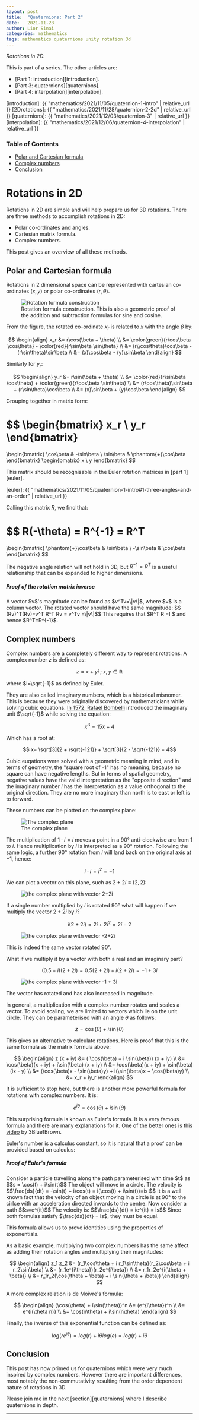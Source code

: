 ```yaml
---
layout: post
title:  "Quaternions: Part 2"
date:   2021-11-28
author: Lior Sinai
categories: mathematics
tags: mathematics quaternions unity rotation 3d
---
```


_Rotations in 2D._ 


This is part of a series. The other articles are:
- [Part 1: introduction][introduction].
- [Part 3: quaternions][quaternions].
- [Part 4: interpolation][interpolation].

[introduction]: {{ "mathematics/2021/11/05/quaternion-1-intro" | relative_url }}
[2Drotations]: {{ "mathematics/2021/11/28/quaternion-2-2d" | relative_url }}
[quaternions]: {{ "mathematics/2021/12/03/quaternion-3" | relative_url }}
[interpolation]: {{ "mathematics/2021/12/06/quaternion-4-interpolation" | relative_url }}


### Table of Contents
- [Polar and Cartesian formula](#polar-and-cartesian-formula)
- [Complex numbers](#complex-numbers)
- [Conclusion](#conclusion)

# Rotations in 2D

Rotations in 2D are simple and will help prepare us for 3D rotations.
There are three methods to accomplish rotations in 2D:
- Polar co-ordinates and angles.
- Cartesian matrix formula.
- Complex numbers.

This post gives an overview of all these methods.

## Polar and Cartesian formula

Rotations in 2 dimensional space can be represented with cartesian co-ordinates $(x, y)$ or polar co-ordinates $(r, \theta$).

<figure class="post-figure">
<img class="img-40"
    src="/assets/posts/quaternions/rotation_2d_proof.png"
	alt="Rotation formula construction"
	>
<figcaption>Rotation formula construction. This is also a geometric proof of the addition and subtraction formulas for sine and cosine. </figcaption>
</figure>

From the figure, the rotated co-ordinate $x_r$ is related to $x$ with the angle $\beta$ by:

$$ 
\begin{align}
x_r &= r\cos(\beta + \theta) \\
    &= \color{green}{r\cos\beta \cos\theta} - \color{red}{r\sin\beta \sin\theta} \\
    &=  (r\\cos\theta)\cos\beta - (r\sin\theta)\sin\beta \\
    &= (x)\cos\beta - (y)\sin\beta 
\end{align}
$$

Similarly for $y_r$:

$$ 
\begin{align}
y_r &= r\sin(\beta + \theta) \\
    &= \color{red}{r\sin\beta \cos\theta} + \color{green}{r\cos\beta \sin\theta} \\
    &=  (r\cos\theta)\sin\beta + (r\sin\theta)\cos\beta \\
    &= (x)\sin\beta + (y)\cos\beta 
\end{align}
$$

Grouping together in matrix form:

$$ 
\begin{bmatrix}
    x_r \\
    y_r
\end{bmatrix}
=
\begin{bmatrix}
    \cos\beta & -\sin\beta \\
    \sin\beta & \phantom{+}\cos\beta 
\end{bmatrix}
\begin{bmatrix}
    x \\
    y
\end{bmatrix}
$$

This matrix should be recognisable in the Euler rotation matrices in [part 1][euler].

[euler]: {{ "mathematics/2021/11/05/quaternion-1-intro#1-three-angles-and-an-order" | relative_url }}

Calling this matrix $R$, we find that:

$$ 
R(-\theta) = R^{-1} = R^T  
=
\begin{bmatrix}
    \phantom{+}\cos\beta & \sin\beta \\
    -\sin\beta & \cos\beta 
\end{bmatrix}
$$

The negative angle relation will not hold in 3D, but $R^{-1}=R^T$ is a useful relationship that can be expanded to higher dimensions.

<div class="card">
  <div class="card-body">
    <h5 class="card-title">Proof of the rotation matrix inverse</h5>
    <p class="card-text">
		A vector $v$'s magnitude can be found as $v^Tv=\|v\|$, where $v$ is a column vector.
        The rotated vector should have the same magnitude: 
        $$ (Rv)^T(Rv)=v^T R^T Rv = v^Tv =\|v\|$$
        This requires that $R^T R =I $ and hence $R^T=R^{-1}$.
	</p>
  </div>
</div>


## Complex numbers

Complex numbers are a completely different way to represent rotations.
A complex number $z$ is defined as:

$$ z = x + yi \; ; \; x, y \in \mathbb{R}$$

where $i=\sqrt{-1}$ as defined by Euler.

They are also called imaginary numbers, which is a historical misnomer.
This is because they were originally discovered by mathematicians while solving cubic equations.
[In 1572, Rafael Bombelli][history] introduced the imaginary unit $\sqrt{-1}$ while solving the equation:

[history]: https://www.math.uri.edu/~merino/spring06/mth562/ShortHistoryComplexNumbers2006.pdf

$$ x^3 = 15x + 4 $$

Which has a root at:

$$ x= \sqrt[3]{2 + \sqrt{-121}} + \sqrt[3]{2 - \sqrt{-121}} = 4$$

Cubic euqations were solved with a geometric meaning in mind, and in terms of geometry, the "square root of -1" has no meaning, because no square can have negative lengths. 
But in terms of spatial geometry, negative values have the valid interpretation as the "opposite direction"
and the imaginary number $i$ has the interpretation as a value orthogonal to the original direction.
They are no more imaginary than north is to east or left is to forward.

These numbers can be plotted on the complex plane:

<figure class="post-figure">
<img class="img-40"
    src="/assets/posts/quaternions/complex_plane_0.png"
	alt="The complex plane"
	>
<figcaption>The complex plane</figcaption>
</figure>

The multiplication of $1 \cdot i = i$ moves a point in a 90&deg; anti-clockwise arc from $1$ to $i$. 
Hence multiplication by $i$ is interpreted as a 90&deg; rotation. Following the same logic, a further 90&deg; rotation from $i$ will land back on the original axis at $-1$, hence:

$$i\cdot i = i^2=-1$$

We can plot a vector on this plane, such as $2 + 2i \equiv (2, 2)$:
<figure class="post-figure">
<img class="img-40"
    src="/assets/posts/quaternions/complex_plane_1.png"
	alt="the complex plane with vector 2+2i"
	>
<figcaption></figcaption>
</figure>

If a single number multiplied by $i$ is rotated 90&deg; what will happen if we multiply the vector $2 + 2i$ by $i$? 

$$ i(2+2i) = 2i + 2i^2 = 2i - 2 $$

<figure class="post-figure">
<img class="img-40"
    src="/assets/posts/quaternions/complex_plane_2.png"
	alt="the complex plane with vector -2+2i"
	>
<figcaption></figcaption>
</figure>

This is indeed the same vector rotated 90&deg;.

What if we multiply it by a vector with both a real and an imaginary part? 

$$ (0.5 + i)(2+2i) = 0.5(2 + 2i) + i(2+2i) = -1 + 3i$$

<figure class="post-figure">
<img class="img-40"
    src="/assets/posts/quaternions/complex_plane_3.png"
	alt="the complex plane with vector -1 + 3i"
	>
<figcaption></figcaption>
</figure>

The vector has rotated and has also increased in magnitude.

In general, a multiplication with a complex number rotates and scales a vector.
To avoid scaling, we are limited to vectors which lie on the unit circle. 
They can be parameterised with an angle $\theta$ as follows:

$$z = \cos(\theta) + i\sin(\theta)$$

This gives an alternative to calculate rotations. 
Here is proof that this is the same formula as the matrix formula above:

$$ 
\begin{align}
    z (x + iy) &= ( \cos(\beta) + i \sin(\beta)) (x + iy) \\
                &= \cos(\beta)(x + iy) + i\sin(\beta) (x + iy) \\
                &= \cos(\beta)(x + iy) + \sin(\beta)(ix - y) \\
                &= (\cos(\beta)x - \sin(\beta)y) + i(\sin(\beta)x + \cos(\beta)y) \\
                &= x_r + iy_r
\end{align}
$$

It is sufficient to stop here, but there is another more powerful formula for rotations with complex numbers.
It is:

$$ e^{i\theta} = \cos(\theta) + i\sin(\theta) $$

This surprising formula is known as Euler's formula.
It is a very famous formula and there are many explanations for it.
One of the better ones is this [video][3b1b] by 3Blue1Brown.

[3b1b]: https://www.youtube.com/watch?v=mvmuCPvRoWQ

Euler's number is a calculus constant, so it is natural that a proof can be provided based on calculus:

<div class="card">
  <div class="card-body">
    <h5 class="card-title">Proof of Euler's formula</h5>
    <p class="card-text">
		Consider a particle travelling along the path parameterised with time $t$ as
        $$s = \cos(t) + i\sin(t)$$
        The object will move in a circle.
        The velocity is $$\frac{ds}{dt} = -\sin(t) + i\cos(t) = i(\cos(t) + i\sin(t))=is $$
        It is a well known fact that the velocity of an object moving in a circle is at 90&deg; to the cirlce with an acceleration directed inwards to the centre.
        Now consider a path $$s=e^{it}$$
        The velocity is:
        $$\frac{ds}{dt} = ie^{it} = is$$
        Since both formulas satisfy $\frac{ds}{dt} = is$, they must be equal.
	</p>
  </div>
</div>

This formula allows us to prove identities using the properties of exponentials.

As a basic example, multiplying two complex numbers has the same affect as adding their rotation angles and multiplying their magnitudes:

$$ 
\begin{align}
z_1 z_2 &= (r_1\cos\theta + i r_1\sin\theta)(r_2\cos\beta + i r_2\sin\beta) \\
        &= (r_1e^{i\theta})(r_2e^{i\beta}) \\
        &= r_1r_2e^{i(\theta + \beta)} \\
        &= r_1r_2(\cos(\theta + \beta) + i \sin(\theta + \beta))
\end{align}
$$


A more complex relation is de Moivre's formula:

$$ 
\begin{align}
(\cos(\theta) + i\sin(\theta))^n &= (e^{i\theta})^n \\
                               &= e^{i(\theta n)} \\
                               &= \cos(n\theta) + i\sin(n\theta)
\end{align}
$$

Finally, the inverse of this exponential function can be defined as:

$$ log(re^{i\theta}) = log(r) + i\theta log(e) = log(r) + i\theta $$


## Conclusion

This post has now primed us for quaternions which were very much inspired by complex numbers.
However there are important differences, most notably the non-commutativity resulting from the order dependent nature of rotations in 3D.

Please join me in the next [section][quaternions] where I describe quaternions in depth.


---

